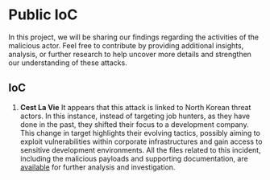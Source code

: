 # Public IoC

In this project, we will be sharing our findings regarding the activities of the malicious actor. Feel free to contribute by providing additional insights, analysis, or further research to help uncover more details and strengthen our understanding of these attacks.

## IoC
1. **Cest La Vie** It appears that this attack is linked to North Korean threat actors. In this instance, instead of targeting job hunters, as they have done in the past, they shifted their focus to a development company. This change in target highlights their evolving tactics, possibly aiming to exploit vulnerabilities within corporate infrastructures and gain access to sensitive development environments. All the files related to this incident, including the malicious payloads and supporting documentation, are [available](CestLaVie/README.md) for further analysis and investigation.
